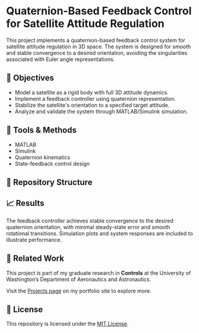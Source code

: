 # Quaternion-Based Feedback Control for Satellite Attitude Regulation

This project implements a quaternion-based feedback control system for satellite attitude regulation in 3D space. The system is designed for smooth and stable convergence to a desired orientation, avoiding the singularities associated with Euler angle representations.

## 📌 Objectives
- Model a satellite as a rigid body with full 3D attitude dynamics.
- Implement a feedback controller using quaternion representation.
- Stabilize the satellite's orientation to a specified target attitude.
- Analyze and validate the system through MATLAB/Simulink simulation.

## 🧰 Tools & Methods
- MATLAB 
- Simulink
- Quaternion kinematics
- State-feedback control design

## 📂 Repository Structure

## 📈 Results
The feedback controller achieves stable convergence to the desired quaternion orientation, with minimal steady-state error and smooth rotational transitions. Simulation plots and system responses are included to illustrate performance.

## 🔗 Related Work
This project is part of my graduate research in **Controls** at the University of Washington’s Department of Aeronautics and Astronautics.

Visit the [Projects page](https://your-portfolio-link.com/projects) on my portfolio site to explore more.

## 📄 License
This repository is licensed under the [MIT License](./LICENSE).


